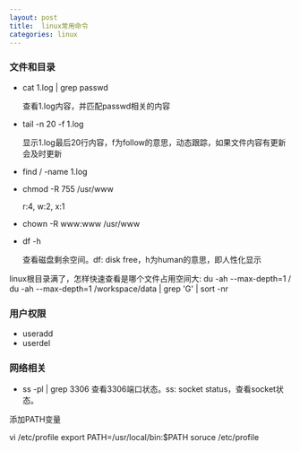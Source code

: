 ```yaml
---
layout: post
title:  linux常用命令
categories: linux
---
```


### 文件和目录
- cat 1.log | grep passwd

	查看1.log内容，并匹配passwd相关的内容
- tail -n 20 -f 1.log

	显示1.log最后20行内容，f为follow的意思，动态跟踪，如果文件内容有更新会及时更新
- find / -name 1.log
- chmod -R 755 /usr/www
	
	r:4, w:2, x:1
- chown -R www:www /usr/www
- df -h

	查看磁盘剩余空间。df: disk free，h为human的意思，即人性化显示

linux根目录满了，怎样快速查看是哪个文件占用空间大:
du -ah --max-depth=1 /
du -ah --max-depth=1 /workspace/data | grep 'G' | sort -nr

### 用户权限
- useradd
- userdel

### 网络相关
- ss -pl | grep 3306
	查看3306端口状态。ss: socket status，查看socket状态。

添加PATH变量

vi /etc/profile
export PATH=/usr/local/bin:$PATH
soruce /etc/profile